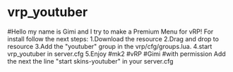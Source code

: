 # vrp_youtuber
#Hello my name is Gimi and I try to make a Premium Menu for vRP! For install follow the next steps: 1.Download the resource 2.Drag and drop to resource 3.Add the "youtuber" group in the vrp/cfg/groups.lua. 4.start vrp_youtuber in server.cfg 5.Enjoy #mk2 #vRP #Gimi #with permission
Add the next the line "start skins-youtuber" in your server.cfg
